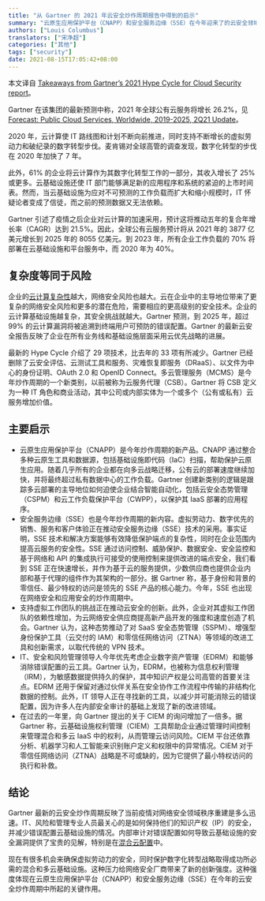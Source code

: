 ```yaml
---
title: "从 Gartner 的 2021 年云安全炒作周期报告中得到的启示"
summary: "云原生应用保护平台（CNAPP）和安全服务边缘（SSE）在今年迎来了的云安全领域的上升周期。"
authors: ["Louis Columbus"]
translators: ["宋净超"]
categories: ["其他"]
tags: ["security"]
date: 2021-08-15T17:05:42+08:00
---
```


本文译自 [Takeaways from Gartner’s 2021 Hype Cycle for Cloud Security report](https://venturebeat.com/2021/08/12/takeaways-from-gartners-2021-hype-cycle-for-cloud-security-report/)。

Gartner 在该集团的最新预测中称，2021 年全球公有云服务将增长 26.2%，见 [Forecast: Public Cloud Services, Worldwide, 2019-2025, 2Q21 Update](https://www.gartner.com/account/signin?method=initialize&TARGET=http%3A%2F%2Fwww.gartner.com%2Fdocument%2F4002952%3Fref%3DsolrAll%26amp%3Brefval%3D296725769)。

2020 年，云计算使 IT 路线图和计划不断向前推进，同时支持不断增长的虚拟劳动力和破纪录的数字转型步伐。麦肯锡对全球高管的调查发现，数字化转型的步伐在 2020 年加快了 7 年。

此外，61% 的企业将云计算作为其数字化转型工作的一部分，其收入增长了 25% 或更多。云基础设施还使 IT 部门能够满足新的应用程序和系统的紧迫的上市时间表。然而，当云基础设施为应对不可预测的工作负载而扩大和缩小规模时，IT 怀疑论者变成了信徒，而之前的预测数据又无法依赖。

Gartner 引述了疫情之后企业对云计算的加速采用，预计这将推动五年的复合年增长率（CAGR）达到 21.5%。因此，全球公有云服务预计将从 2021 年的 3877 亿美元增长到 2025 年的 8055 亿美元。到 2023 年，所有企业工作负载的 70% 将部署在云基础设施和平台服务中，而 2020 年为 40%。

## 复杂度等同于风险

企业的[云计算复杂性](https://venturebeat.com/2021/08/11/github-brings-cloud-based-codespaces-development-environment-to-the-enterprise/)越大，网络安全风险也越大。云在企业中的主导地位带来了更复杂的网络安全风险和更多的潜在危险，需要相应的更高级别的安全技术。企业的云计算基础设施越复杂，其安全挑战就越大。Gartner 预测，到 2025 年，超过 99% 的云计算漏洞将被追溯到终端用户可预防的错误配置。Gartner 的最新云安全报告反映了企业在所有业务线和基础设施层面采用云优先战略的进展。

最新的 Hype Cycle 介绍了 29 项技术，比去年的 33 项有所减少。Gartner 已经删除了云安全评估、云测试工具和服务、灾难恢复即服务（DRaaS）、以文件为中心的身份证明、OAuth 2.0 和 OpenID Connect。多云管理服务（MCMS）是今年炒作周期的一个新类别，以前被称为云服务代理（CSB）。Gartner 将 CSB 定义为一种 IT 角色和商业活动，其中公司或内部实体为一个或多个（公有或私有）云服务增加价值。

## 主要启示

- 云原生应用保护平台（CNAPP）是今年炒作周期的新产品。CNAPP 通过整合多种云原生工具和数据源，包括基础设施即代码（IaC）扫描，帮助保护云原生应用。随着几乎所有的企业都在向多云战略迁移，公有云的部署速度继续加快，并将最终超过私有数据中心的工作负载。Gartner 创建新类别的逻辑是跟踪多云部署的主导地位如何迫使企业结合智能自动化，包括云安全态势管理（CSPM）和云工作负载保护平台（CWPP），以保护其 IaaS 部署的应用程序。
- 安全服务边缘（SSE）也是今年炒作周期的新内容。虚拟劳动力、数字优先的销售、服务和客户体验正在推动安全服务边缘（SSE）技术的采用。事实证明，SSE 技术和解决方案能够有效降低保护端点的复杂性，同时在企业范围内提高云服务的安全性。SSE 通过访问控制、威胁保护、数据安全、安全监控和基于网络和 API 的集成执行可接受的使用控制来提供改进的端点安全，我们看到 SSE 正在快速增长，并作为基于云的服务提供，少数供应商也提供企业内部和基于代理的组件作为其架构的一部分。据 Gartner 称，基于身份和背景的零信任、最少特权的访问是领先的 SSE 产品的核心能力。今年，SSE 也出现在网络安全和应用安全的炒作周期中。
- 支持虚拟工作团队的挑战正在推动云安全的创新。此外，企业对其虚拟工作团队的依赖性增加，为云网络安全供应商提高新产品开发的强度和速度创造了机会。Gartner 认为，这种态势推动了对 SaaS 安全态势管理（SSPM）、增强型身份保护工具（云交付的 IAM）和零信任网络访问（ZTNA）等领域的改进工具和创新需求，以取代传统的 VPN 技术。
- IT、安全和风险管理领导人今年优先考虑企业数字资产管理（EDRM）和能够消除错误配置的云工具。Gartner 认为，EDRM，也被称为信息权利管理（IRM），为敏感数据提供持久的保护，其中知识产权是公司高管的首要关注点。EDRM 还用于保留对通过伙伴关系在安全协作工作流程中传输的非结构化数据的控制。此外，IT 领导人正在寻找新的工具，以减少并可能消除云的错误配置，因为许多人在内部安全审计的基础上发现了新的改进领域。
- 在过去的一年里，向 Gartner 提出的关于 CIEM 的询问增加了一倍多。据 Gartner 称，云基础设施权利管理（CIEM）工具帮助企业通过管理时间控制来管理混合和多云 IaaS 中的权利，从而管理云访问风险。CIEM 平台还依靠分析、机器学习和人工智能来识别账户定义和权限中的异常情况。CIEM 对于零信任网络访问（ZTNA）战略是不可或缺的，因为它提供了最小特权访问的执行和补救。

## 结论

Gartner 最新的云安全炒作周期反映了当前疫情对网络安全领域秩序重建是多么迅速。IT、风险和管理专业人员最关心的是如何保持他们的知识产权（IP）的安全，并减少错误配置云基础设施的情况。内部审计对错误配置如何导致云基础设施的安全漏洞提供了宝贵的见解，特别是在[混合云配置](https://venturebeat.com/2021/05/13/hybrid-multi-clouds-promise-easier-upgrades-but-threaten-data-risk/)中。

现在有很多机会来确保虚拟劳动力的安全，同时保护数字化转型战略取得成功所必需的混合和多云基础设施。这种压力给网络安全厂商带来了新的创新强度。这种强度体现在云原生应用保护平台（CNAPP）和安全服务边缘（SSE）在今年的云安全炒作周期中所起的关键作用。
